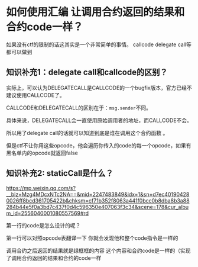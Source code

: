 # 如何使用汇编 让调用合约返回的结果和合约code一样？

如果没有ctf的限制的话这其实是一个非常简单的事情。
callcode delegate call等都可以做到
## 知识补充1：delegate call和callcode的区别？

实际上，可以认为DELEGATECALL是CALLCODE的一个bugfix版本，官方已经不建议使用CALLCODE了。

CALLCODE和DELEGATECALL的区别在于：`msg.sender`不同。

具体来说，DELEGATECALL会一直使用原始调用者的地址，而CALLCODE不会。

所以用了delegate call的话就可以知道到底是谁在调用这个合约函数 。

但是ctf不让你用这些opcode，他会遍历你传入的code的每一个opcode，如果有黑名单内的opcode就返回false

## 知识补充2: staticCall是什么？


https://mp.weixin.qq.com/s?__biz=Mzg4MDcxNTc2NA==&mid=2247483849&idx=1&sn=d7ec401904280026ff8bcd361705422b&chksm=cf71b352f8063a441f0bcc0b8dba8b3a88284b44e5f0a3bd7c437f0d4c596350e407063f3c34&scene=178&cur_album_id=2556040001080557569#rd

第一行的code是怎么设计的呢？

第一行可以对照opcode表翻译一下 你就会发现他和整个code指令是一样的

调用合约之后返回的结果就是绿框框的内容 这个内容和合约code是一样的（实现了调用合约返回的结果和合约的code一样